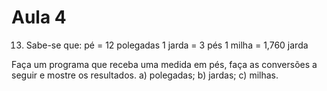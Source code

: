 # Aula 4

13. Sabe-se que:
	pé = 12 polegadas
	1 jarda = 3 pés
	1 milha = 1,760 jarda
	
Faça um programa que receba uma medida em pés, faça as conversões a seguir e mostre os resultados.
a) polegadas;
b) jardas;
c) milhas.

